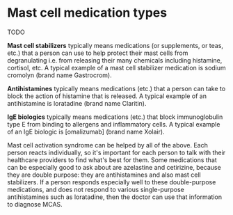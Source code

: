 # Mast cell medication types

TODO

**Mast cell stabilizers** typically means medications (or supplements, or teas, etc.) that a person can use to help protect their mast cells from degranulating i.e. from releasing their many chemicals including histamine, cortisol, etc. A typical example of a mast cell stabilizer medication is sodium cromolyn (brand name Gastrocrom).

**Antihistamines** typically means medications (etc.) that a person can take to block the action of histamine that is released. A typical example of an antihistamine is loratadine (brand name Claritin).

**IgE biologics** typically means medications (etc.) that block immunoglobulin type E from binding to allergens and inflammatory cells. A typical example of an IgE biologic is [omalizumab] (brand name Xolair).

Mast cell activation syndrome can be helped by all of the above. Each person reacts individually, so it's important for each person to talk with their healthcare providers to find what's best for them.
Some medications that can be especially good to ask about are azelastine and cetirizine, because they are double purpose: they are antihistamines and also mast cell stabilizers. If a person responds especially well to these double-purpose medications, and does not respond to various single-purpose antihistamines such as loratadine, then the doctor can use that information to diagnose MCAS.
